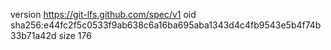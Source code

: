 version https://git-lfs.github.com/spec/v1
oid sha256:e44fc2f5c0533f9ab638c6a16ba695aba1343d4c4fb9543e5b4f74b33b71a42d
size 176
